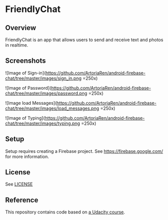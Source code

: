 # FriendlyChat

## Overview

FriendlyChat is an app that allows users to send and receive text and photos in realtime.

## Screenshots

![Image of Sign-in](https://github.com/ArtoriaRen/android-firebase-chat/tree/master/images/sign_in.png =250x)

![Image of Password](https://github.com/ArtoriaRen/android-firebase-chat/tree/master/images/password.png =250x)

![Image load Messages](https://github.com/ArtoriaRen/android-firebase-chat/tree/master/images/load_messages.png =250x)

![Image of Typing](https://github.com/ArtoriaRen/android-firebase-chat/tree/master/images/typing.png =250x)

## Setup

Setup requires creating a Firebase project. See https://firebase.google.com/ for more information.

## License
See [LICENSE](LICENSE)

## Reference
This repository contains code based on [a Udacity course](https://www.udacity.com/course/firebase-in-a-weekend-by-google-android--ud0352).
